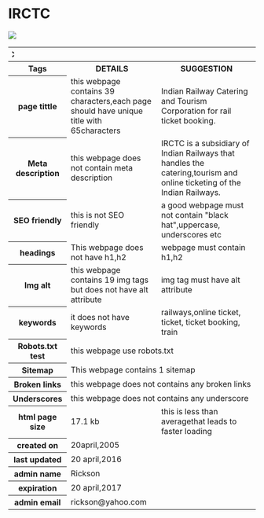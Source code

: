 # IRCTC
<html>
<img src="http://www.userlogos.org/files/logos/spaljeni/irctc.png">
<table >
<tr>
<th colspan="3"><marquee direction="right">IRCTC</marquee></th>
</tr><tr>
<th>Tags</th>
<th>DETAILS</th>
<th>SUGGESTION</th>
</tr>
<tr>
<th>page tittle</th>
<td>this webpage contains 39 characters,each page should have unique title with 65characters</td>
<td>Indian Railway Catering and Tourism Corporation for rail ticket booking.</td>
</tr>
<tr>
<th>Meta description</th>
<td>this webpage does not contain meta description</td>
<td>IRCTC is a subsidiary of Indian Railways that handles the catering,tourism and online ticketing of the Indian Railways.</td>
</tr>
<tr>
<th>SEO friendly</th>
<td>this is not SEO friendly</td>
<td>a good webpage must not contain "black hat",uppercase, underscores etc</td>
</tr>
<tr>
<th>headings</th>
<td>This webpage does not have h1,h2</td>
<td> webpage must contain h1,h2</td>
</tr>
<tr>
<th>Img alt</th>
<td>this webpage contains 19 img tags but does not have alt attribute</td>
<td>img tag must have alt attribute</td>
</tr>
<tr>
<th>keywords</th>
<td>it does not have keywords</td>
<td>railways,online ticket, ticket, ticket booking, train</td>
</tr>
<tr>
<th>Robots.txt test</th>
<td colspan="2">this webpage use robots.txt</td>
</tr>
<tr>
<th>Sitemap</th>
<td colspan="2">This webpage contains 1 sitemap</td>
</tr>
<tr>
<th>Broken links</th>
<td colspan="2">this webpage does not contains any broken links</td>
</tr>
<tr>
<th>Underscores</th>
<td colspan="2">this webpage does not contains any underscore</td>
</tr>
<tr>
<th>html page size</th>
<td>17.1 kb</td>
<td>this is less than averagethat leads to faster loading</td>
</tr>
<tr>
<th>created on</th>
<td colspan="2">20april,2005</td>
</tr>
<tr>
<th>last updated</th>
<td colspan="2">20 april,2016</td>
</tr>
<tr>
<th>admin name</th>
<td colspan="2">Rickson</td>
</tr>
<tr>
<th>expiration</th>
<td colspan="2">20 april,2017</td>
</tr>
<tr>
<th>admin email</th>
<td colspan="2">rickson@yahoo.com</td>
</tr>
</table>
</html>
